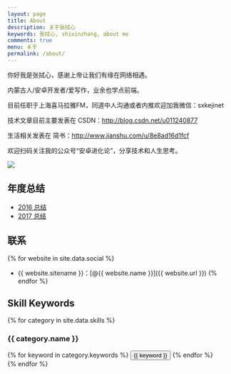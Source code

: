 ```yaml
---
layout: page
title: About
description: 关于张拭心
keywords: 张拭心, shixinzhang, about me
comments: true
menu: 关于
permalink: /about/
---
```


你好我是张拭心，感谢上帝让我们有缘在网络相遇。

内蒙古人/安卓开发者/爱写作，业余也学点前端。

目前任职于上海喜马拉雅FM，同道中人沟通或者内推欢迎加我微信：sxkejinet

技术文章目前主要发表在 CSDN：<http://blog.csdn.net/u011240877>

生活相关发表在 简书：<http://www.jianshu.com/u/8e8ad16d1fcf>

欢迎扫码关注我的公众号“安卓进化论”，分享技术和人生思考。

![](http://img.blog.csdn.net/20160923012706321)

## 年度总结

- [2016 总结](https://blog.csdn.net/u011240877/article/details/53961190)
- [2017 总结](https://blog.csdn.net/u011240877/article/details/78967014)

## 联系

{% for website in site.data.social %}
* {{ website.sitename }}：[@{{ website.name }}]({{ website.url }})
{% endfor %}

## Skill Keywords

{% for category in site.data.skills %}
### {{ category.name }}
<div class="btn-inline">
{% for keyword in category.keywords %}
<button class="btn btn-outline" type="button">{{ keyword }}</button>
{% endfor %}
</div>
{% endfor %}
